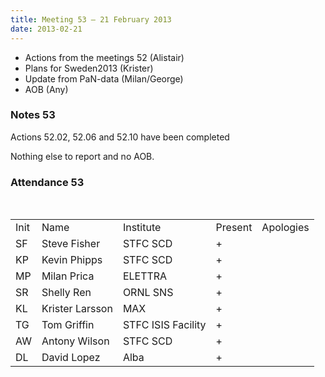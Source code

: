 ```yaml
---
title: Meeting 53 – 21 February 2013
date: 2013-02-21
---
```


  - Actions from the meetings 52 (Alistair)
  - Plans for Sweden2013 (Krister)
  - Update from PaN-data (Milan/George)
  - AOB (Any)

### Notes 53

Actions 52.02, 52.06 and 52.10 have been completed

Nothing else to report and no AOB.

### Attendance 53

 

|      |                 |                    |         |           |
| ---- | --------------- | ------------------ | ------- | --------- |
| Init | Name            | Institute          | Present | Apologies |
| SF   | Steve Fisher    | STFC SCD           | \+      |           |
| KP   | Kevin Phipps    | STFC SCD           | \+      |           |
| MP   | Milan Prica     | ELETTRA            | \+      |           |
| SR   | Shelly Ren      | ORNL SNS           | \+      |           |
| KL   | Krister Larsson | MAX                | \+      |           |
| TG   | Tom Griffin     | STFC ISIS Facility | \+      |           |
| AW   | Antony Wilson   | STFC SCD           | \+      |           |
| DL   | David Lopez     | Alba               | \+      |           |
